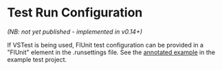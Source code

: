 # Test Run Configuration

*(NB: not yet published - implemented in v0.14+)*

If VSTest is being used, FlUnit test configuration can be provided in a "FlUnit" element in the .runsettings file. See the [annotated example](../src/Example.TestProject/.runsettings) in the example test project.

